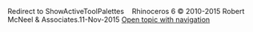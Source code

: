 ---
---

Redirect to ShowActiveToolPalettes&#160;
&#160;
Rhinoceros 6 © 2010-2015 Robert McNeel &amp; Associates.11-Nov-2015
 [Open topic with navigation](showactivetoolpalettes.html) 

